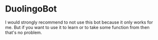 # DuolingoBot
I would strongly recommend to not use this bot because it only works for me. But if you want to use it to learn or to take some function from then that's no problem.
